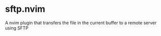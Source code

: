 # sftp.nvim
A nvim plugin that transfers the file in the current buffer to a remote server using SFTP
